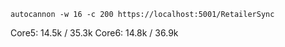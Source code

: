 ```bsh
autocannon -w 16 -c 200 https://localhost:5001/RetailerSync
```

Core5: 14.5k / 35.3k
Core6: 14.8k / 36.9k

